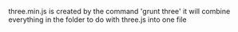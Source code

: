 three.min.js is created by the command 'grunt three' it will combine everything in the folder to do with three.js into one file